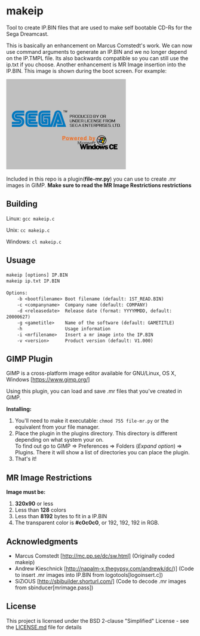 # makeip

Tool to create IP.BIN files that are used to make self bootable CD-Rs for the Sega Dreamcast.

This is basically an enhancement on Marcus Comstedt's work. We can now use command arguments to
generate an IP.BIN and we no longer depend on the IP.TMPL file. Its also backwards compatible so
you can still use the ip.txt if you choose. Another enhancement is MR Image insertion into the 
IP.BIN. This image is shown during the boot screen. For example:

![alt text](img/mdlogo.png "Example")


Included in this repo is a plugin(**file-mr.py**) you can use to create .mr images in GIMP. **Make sure to read the MR Image Restrictions restrictions**

## Building

Linux: ```gcc makeip.c```

Unix: ```cc makeip.c```

Windows: ```cl makeip.c```

## Usuage
```
makeip [options] IP.BIN
makeip ip.txt IP.BIN
    
Options:
    -b <bootfilename> Boot filename (default: 1ST_READ.BIN)
    -c <companyname>  Company name (default: COMPANY)
    -d <releasedate>  Release date (format: YYYYMMDD, default: 20000627)
    -g <gametitle>    Name of the software (default: GAMETITLE)
    -h                Usage information
    -i <mrfilename>   Insert a mr image into the IP.BIN
    -v <version>      Product version (default: V1.000)
```

## GIMP Plugin

GIMP is a cross-platform image editor available for GNU/Linux, OS X, Windows [https://www.gimp.org/]

Using this plugin, you can load and save .mr files that you've created in GIMP.

**Installing:**

1. You'll need to make it executable: ```chmod 755 file-mr.py``` or the equivalent from your file manager.
2. Place the plugin in the plugins directory. This directory is different depending on what system your on.  
   To find out go to GIMP => Preferences => Folders (*Expand option*) => Plugins.  There it will show a list 
   of directories you can place the plugin.
3. That's it!

## MR Image Restrictions

**Image must be:**

1. **320x90** or less
2. Less than **128** colors
3. Less than **8192** bytes to fit in a IP.BIN
4. The transparent color is **#c0c0c0**, or 192, 192, 192 in RGB.

## Acknowledgments

* Marcus Comstedt [http://mc.pp.se/dc/sw.html] (Originally coded makeip)
* Andrew Kieschnick [http://napalm-x.thegypsy.com/andrewk/dc/)] (Code to insert .mr images into IP.BIN from logotools[logoinsert.c])
* SiZiOUS [http://sbibuilder.shorturl.com/] (Code to decode .mr images from sbinducer[mrimage.pass])

## License

This project is licensed under the BSD 2-clause "Simplified" License - see the [LICENSE.md](LICENSE.md) file for details